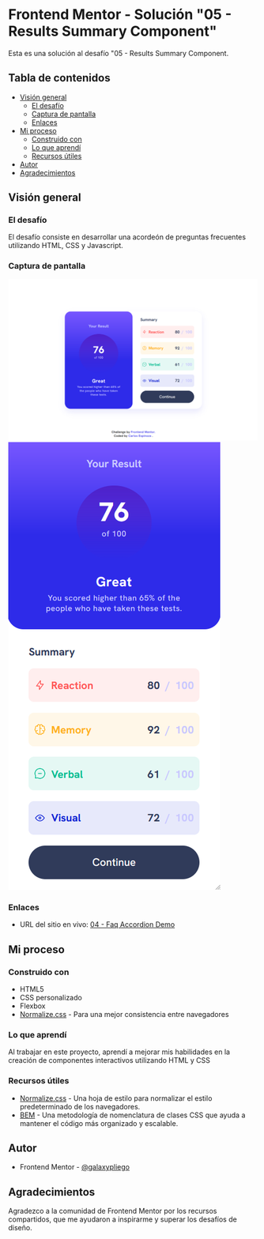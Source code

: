 # Frontend Mentor - Solución "05 - Results Summary Component"

Esta es una solución al desafío "05 - Results Summary Component.

## Tabla de contenidos

- [Visión general](#visión-general)
  - [El desafío](#el-desafío)
  - [Captura de pantalla](#captura-de-pantalla)
  - [Enlaces](#enlaces)
- [Mi proceso](#mi-proceso)
  - [Construido con](#construido-con)
  - [Lo que aprendí](#lo-que-aprendí)
  - [Recursos útiles](#recursos-útiles)
- [Autor](#autor)
- [Agradecimientos](#agradecimientos)

## Visión general

### El desafío

El desafío consiste en desarrollar una acordeón de preguntas frecuentes utilizando HTML, CSS y Javascript.

### Captura de pantalla

![Social Links Profile Main Desktop](./assets/images/screen-shot-desk.png)
![Social Links Profile Main Mobile](./assets/images/screen-shot-mob.png)

### Enlaces

- URL del sitio en vivo: [04 - Faq Accordion Demo](https://galaxypliego.github.io/frontend-mentor-challenges/04-faq-accordion-main/)

## Mi proceso

### Construido con

- HTML5
- CSS personalizado
- Flexbox
- [Normalize.css](https://necolas.github.io/normalize.css/) - Para una mejor consistencia entre navegadores

### Lo que aprendí

Al trabajar en este proyecto, aprendí a mejorar mis habilidades en la creación de componentes interactivos utilizando HTML y CSS

### Recursos útiles

- [Normalize.css](https://necolas.github.io/normalize.css/) - Una hoja de estilo para normalizar el estilo predeterminado de los navegadores.
- [BEM](http://getbem.com/) - Una metodología de nomenclatura de clases CSS que ayuda a mantener el código más organizado y escalable.

## Autor

- Frontend Mentor - [@galaxypliego](https://www.frontendmentor.io/profile/galaxypliego)

## Agradecimientos

Agradezco a la comunidad de Frontend Mentor por los recursos compartidos, que me ayudaron a inspirarme y superar los desafíos de diseño.